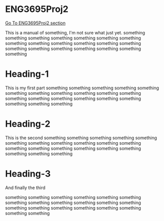 # ENG3695Proj2

[Go To ENG3695Proj2 section](#Heading-3)

This is a manual of something, I'm not sure what just yet.
something
something
something
something
something
something
something
something
something
something
something
something
something
something
something
something
something
something
something
something



# Heading-1
This is my first part
something
something
something
something
something
something
something
something
something
something
something
something
something
something
something
something
something
something
something
something


# Heading-2
This is the second
something
something
something
something
something
something
something
something
something
something
something
something
something
something
something
something
something
something
something
something


# Heading-3
And finally the third

something
something
something
something
something
something
something
something
something
something
something
something
something
something
something
something
something
something
something
something

